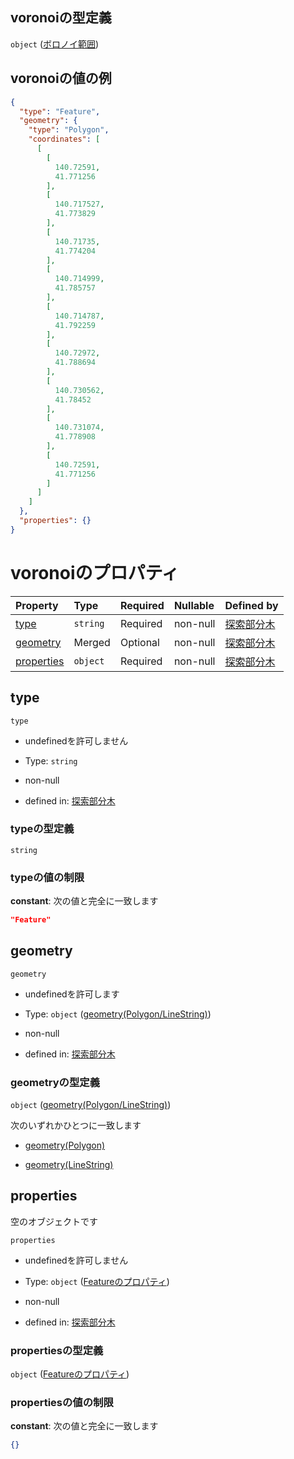 ## voronoiの型定義

`object` ([ボロノイ範囲](tree_segment-properties-頂点リスト-探索部分木の頂点-properties-ボロノイ範囲.md))

## voronoiの値の例

```json
{
  "type": "Feature",
  "geometry": {
    "type": "Polygon",
    "coordinates": [
      [
        [
          140.72591,
          41.771256
        ],
        [
          140.717527,
          41.773829
        ],
        [
          140.71735,
          41.774204
        ],
        [
          140.714999,
          41.785757
        ],
        [
          140.714787,
          41.792259
        ],
        [
          140.72972,
          41.788694
        ],
        [
          140.730562,
          41.78452
        ],
        [
          140.731074,
          41.778908
        ],
        [
          140.72591,
          41.771256
        ]
      ]
    ]
  },
  "properties": {}
}
```

# voronoiのプロパティ

| Property                  | Type     | Required | Nullable | Defined by                                                                                                                                                                               |
| :------------------------ | :------- | :------- | :------- | :--------------------------------------------------------------------------------------------------------------------------------------------------------------------------------------- |
| [type](#type)             | `string` | Required | non-null | [探索部分木](tree_segment-properties-頂点リスト-探索部分木の頂点-properties-ボロノイ範囲-properties-type.md "undefined#/properties/node_list/items/properties/voronoi/properties/type")                          |
| [geometry](#geometry)     | Merged   | Optional | non-null | [探索部分木](tree_segment-properties-頂点リスト-探索部分木の頂点-properties-ボロノイ範囲-properties-geometrypolygonlinestring.md "undefined#/properties/node_list/items/properties/voronoi/properties/geometry") |
| [properties](#properties) | `object` | Required | non-null | [探索部分木](tree_segment-properties-頂点リスト-探索部分木の頂点-properties-ボロノイ範囲-properties-featureのプロパティ.md "undefined#/properties/node_list/items/properties/voronoi/properties/properties")           |

## type



`type`

*   undefinedを許可しません

*   Type: `string`

*   non-null

*   defined in: [探索部分木](tree_segment-properties-頂点リスト-探索部分木の頂点-properties-ボロノイ範囲-properties-type.md "undefined#/properties/node_list/items/properties/voronoi/properties/type")

### typeの型定義

`string`

### typeの値の制限

**constant**: 次の値と完全に一致します

```json
"Feature"
```

## geometry



`geometry`

*   undefinedを許可します

*   Type: `object` ([geometry(Polygon/LineString)](tree_segment-properties-頂点リスト-探索部分木の頂点-properties-ボロノイ範囲-properties-geometrypolygonlinestring.md))

*   non-null

*   defined in: [探索部分木](tree_segment-properties-頂点リスト-探索部分木の頂点-properties-ボロノイ範囲-properties-geometrypolygonlinestring.md "undefined#/properties/node_list/items/properties/voronoi/properties/geometry")

### geometryの型定義

`object` ([geometry(Polygon/LineString)](tree_segment-properties-頂点リスト-探索部分木の頂点-properties-ボロノイ範囲-properties-geometrypolygonlinestring.md))

次のいずれかひとつに一致します

*   [geometry(Polygon)](tree_segment-properties-頂点リスト-探索部分木の頂点-properties-ボロノイ範囲-properties-geometrypolygonlinestring-oneof-geometrypolygon.md "check type definition")

*   [geometry(LineString)](tree_segment-properties-頂点リスト-探索部分木の頂点-properties-ボロノイ範囲-properties-geometrypolygonlinestring-oneof-geometrylinestring.md "check type definition")

## properties

空のオブジェクトです

`properties`

*   undefinedを許可しません

*   Type: `object` ([Featureのプロパティ](tree_segment-properties-頂点リスト-探索部分木の頂点-properties-ボロノイ範囲-properties-featureのプロパティ.md))

*   non-null

*   defined in: [探索部分木](tree_segment-properties-頂点リスト-探索部分木の頂点-properties-ボロノイ範囲-properties-featureのプロパティ.md "undefined#/properties/node_list/items/properties/voronoi/properties/properties")

### propertiesの型定義

`object` ([Featureのプロパティ](tree_segment-properties-頂点リスト-探索部分木の頂点-properties-ボロノイ範囲-properties-featureのプロパティ.md))

### propertiesの値の制限

**constant**: 次の値と完全に一致します

```json
{}
```
